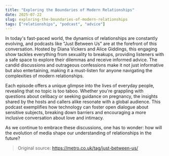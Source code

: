 ```yaml
---
title: "Exploring the Boundaries of Modern Relationships"
date: 2025-07-22
slug: exploring-the-boundaries-of-modern-relationships
tags: ["relationships", "podcast", "advice"]
---
```


In today's fast-paced world, the dynamics of relationships are constantly evolving, and podcasts like "Just Between Us" are at the forefront of this conversation. Hosted by Diana Vickers and Alice Giddings, this engaging show tackles everything from sexuality to breakups, providing listeners with a safe space to explore their dilemmas and receive informed advice. The candid discussions and outrageous confessions make it not just informative but also entertaining, making it a must-listen for anyone navigating the complexities of modern relationships.

Each episode offers a unique glimpse into the lives of everyday people, revealing that no topic is too taboo. Whether you're grappling with questions about celibacy or seeking guidance on pregnancy, the insights shared by the hosts and callers alike resonate with a global audience. This podcast exemplifies how technology can foster open dialogue about sensitive subjects, breaking down barriers and encouraging a more inclusive conversation about love and intimacy.

As we continue to embrace these discussions, one has to wonder: how will the evolution of media shape our understanding of relationships in the future?
> Original source: https://metro.co.uk/tag/just-between-us/